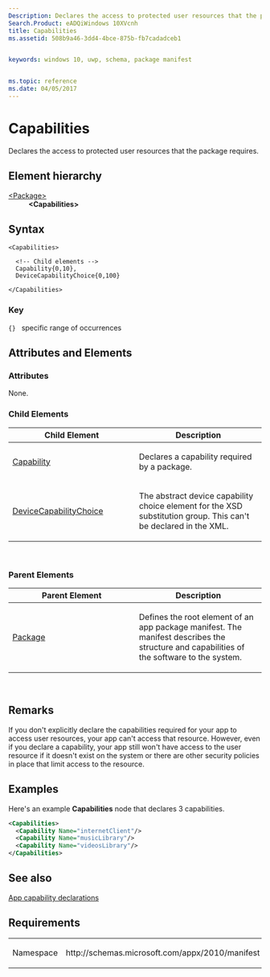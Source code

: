 ```yaml
---
Description: Declares the access to protected user resources that the package requires.
Search.Product: eADQiWindows 10XVcnh
title: Capabilities
ms.assetid: 508b9a46-3dd4-4bce-875b-fb7cadadceb1


keywords: windows 10, uwp, schema, package manifest


ms.topic: reference
ms.date: 04/05/2017
---
```


# Capabilities




Declares the access to protected user resources that the package requires.

## Element hierarchy

<dl>
<dt><a href="element-package.md">&lt;Package&gt;</a></dt>
<dd><b>&lt;Capabilities&gt;</b></dd>
</dl>

## Syntax

``` syntax
<Capabilities>

  <!-- Child elements -->
  Capability{0,10},
  DeviceCapabilityChoice{0,100}

</Capabilities>
```

### Key

`{}`   specific range of occurrences
## Attributes and Elements


### Attributes

None.

### Child Elements

<table>
<colgroup>
<col width="50%" />
<col width="50%" />
</colgroup>
<thead>
<tr class="header">
<th>Child Element</th>
<th>Description</th>
</tr>
</thead>
<tbody>
<tr class="odd">
<td><a href="element-capability.md">Capability</a> </td>
<td><p>Declares a capability required by a package.</p></td>
</tr>
<tr class="even">
<td><a href="element-devicecapabilitychoice.md">DeviceCapabilityChoice</a> </td>
<td><p>The abstract device capability choice element for the XSD substitution group. This can't be declared in the XML.</p></td>
</tr>
</tbody>
</table>

 

### Parent Elements

<table>
<colgroup>
<col width="50%" />
<col width="50%" />
</colgroup>
<thead>
<tr class="header">
<th>Parent Element</th>
<th>Description</th>
</tr>
</thead>
<tbody>
<tr class="odd">
<td><a href="element-package.md">Package</a> </td>
<td><p>Defines the root element of an app package manifest. The manifest describes the structure and capabilities of the software to the system.</p></td>
</tr>
</tbody>
</table>

 

## Remarks

If you don't explicitly declare the capabilities required for your app to access user resources, your app can't access that resource. However, even if you declare a capability, your app still won't have access to the user resource if it doesn't exist on the system or there are other security policies in place that limit access to the resource.

## Examples

Here's an example **Capabilities** node that declares 3 capabilities.

```XML
<Capabilities>
  <Capability Name="internetClient"/>
  <Capability Name="musicLibrary"/>
  <Capability Name="videosLibrary"/>
</Capabilities>
```

## See also


[App capability declarations](https://msdn.microsoft.com/library/windows/apps/hh464936)

## Requirements

<table>
<colgroup>
<col width="50%" />
<col width="50%" />
</colgroup>
<tbody>
<tr class="odd">
<td><p>Namespace</p></td>
<td><p>http://schemas.microsoft.com/appx/2010/manifest</p></td>
</tr>
</tbody>
</table>

 

 



